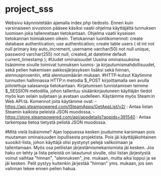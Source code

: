 # project_sss
Websivu käynnistetään ajamalla index.php tiedosto. Ennen kuin varsinaiseen sivustoon pääsee käsiksi vaatii ohjelma käyttäjältä tunnuksen luomisen joka tallennetaan tietokantaan. Ohjelma vaatii kyseisen tietokannan toimiakseen oikein. Tietokannan luontikomennot: 
create database authentication;
use authentication;
create table users (
    id int not null primary key auto_increment,
    username varchar(50) not null unique,
    password varchar(255) not null,
    created_at datetime default current_timestamp
    );
#Uudet ominaisuudet
Uusina ominaisuuksina lisäsimme sivulle toimivat tunnuksen luomis- ja kirjautumismahdollisuudet, sekä pelien hakemisen aakkosjärjesyksen lisäksi sekä hinnan, alennusprosentin, että alennusmäärän mukaan.
#HTTP-kutsut
Käytimme tunnusten hallinnassa HTTP:n metodia $_POST kirjoittamalla sen avulla piilotettuja salasanoja tietokantaan. Kirjatumisen tunnistamisen teimme $_SESSION metodilla, johon tallentuu sisäänkirjautuneen käyttäjän tiedot myös kun selain suljetaan ja avataan uudelleen. Käytämme myös Steam:in Web API:tä. Komennot joita käytämme ovat:
                                                                                                                                                                                                                                                                                -https://api.steampowered.com/ISteamApps/GetAppList/v2/ : Antaa listan Steamin kaikista peleistä JSON muodossa.
                                                                                                                                                                                                                                                                                -https://store.steampowered.com/api/appdetails?appids=391540 : Antaa tarkempaa tietoa tietystä pelistä JSON muodossa.

#Mitä vielä lisäisimme?
Ajan loppuessa kesken jouduimme karsimaan pois muutaman ominaisuuden lopullisesta projektista. Pois jäi käyttäjäkohtainen suosikit-lista, johon käyttäjä olisi pystynyt pelejä valikoimaan ja tallentamaan. Myös osa pelilistan järjestämismekanismista jäi kesken. Jos haku on tehty ja lista peleistä on latautunut sivulle, olisi listan järjestystä voinut vaihtaa "hinnan", "alennuksen", jne. mukaan, mutta aika loppui ja se jäi kesken. 
                                                                                                                                                                                                            Pelit pystyy kuitenkin järjestää "hinnan" yms. mukaan, jos sen valinnan tekee ennen pelien hakua.
 
 